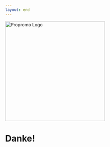 ```yaml
---
layout: end
---
```


<img width="320" height="320" src="https://propromo-software.github.io/propromo.identity/favicons/favicon.png" alt="Propromo Logo" />

<h1 class="mt-4">Danke!</h1>

<!--
# Danke!
-->
